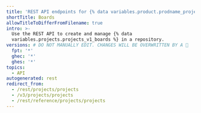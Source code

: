 ```yaml
---
title: 'REST API endpoints for {% data variables.product.prodname_projects_v1_caps %}'
shortTitle: Boards
allowTitleToDifferFromFilename: true
intro: >-
  Use the REST API to create and manage {% data
  variables.projects.projects_v1_boards %} in a repository.
versions: # DO NOT MANUALLY EDIT. CHANGES WILL BE OVERWRITTEN BY A 🤖
  fpt: '*'
  ghec: '*'
  ghes: '*'
topics:
  - API
autogenerated: rest
redirect_from:
  - /rest/projects/projects
  - /v3/projects/projects
  - /rest/reference/projects/projects
---
```


<!-- Content after this section is automatically generated -->
